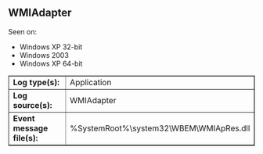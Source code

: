 ## WMIAdapter

Seen on:
* Windows XP 32-bit
* Windows 2003
* Windows XP 64-bit

<table border="1" class="docutils">
  <tbody>
    <tr>
      <td><b>Log type(s):</b></td>
      <td>Application</td>
    </tr>
    <tr>
      <td><b>Log source(s):</b></td>
      <td>WMIAdapter</td>
    </tr>
    <tr>
      <td><b>Event message file(s):</b></td>
      <td>%SystemRoot%\system32\WBEM\WMIApRes.dll</td>
    </tr>
  </tbody>
</table>

&nbsp;

